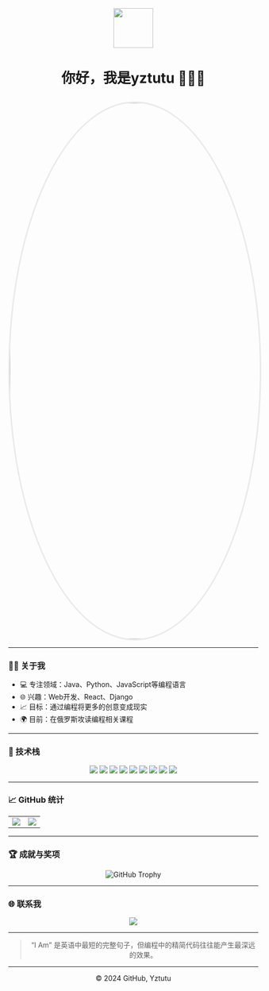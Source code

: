 <div align="center">

<img src="https://media.giphy.com/media/oebD5alsVBFKg/giphy.gif" width="80">

# 你好，我是yztutu 👩🏻‍💻

<img src="https://ice.frostsky.com/2024/11/09/6784f9f78d23d96798a194b8883d24ef.png" width="1080" style="border-radius: 100%; border: 3px solid #eaeaea; margin-top: 10px;">

</div>

---

### 🧑‍💻 关于我
- 💻 专注领域：Java、Python、JavaScript等编程语言
- 🌐 兴趣：Web开发、React、Django
- 📈 目标：通过编程将更多的创意变成现实
- 🌍 目前：在俄罗斯攻读编程相关课程

---

### 🚀 技术栈

<div align="center">
    <img src="https://img.shields.io/badge/JavaScript-ES6+-yellow?&style=for-the-badge&logo=javascript&logoColor=white" />
    <img src="https://img.shields.io/badge/Python-3.9-blue?&style=for-the-badge&logo=python&logoColor=white" />
    <img src="https://img.shields.io/badge/Java-11-orange?&style=for-the-badge&logo=java&logoColor=white" />
    <img src="https://img.shields.io/badge/HTML5-%23E34F26.svg?&style=for-the-badge&logo=html5&logoColor=white" />
    <img src="https://img.shields.io/badge/CSS3-%231572B6.svg?&style=for-the-badge&logo=css3&logoColor=white" />
    <img src="https://img.shields.io/badge/Node.js-%2343853D.svg?&style=for-the-badge&logo=node.js&logoColor=white" />
    <img src="https://img.shields.io/badge/React-%2320232a.svg?&style=for-the-badge&logo=react&logoColor=%2361DAFB" />
    <img src="https://img.shields.io/badge/MySQL-%2300f.svg?&style=for-the-badge&logo=mysql&logoColor=white" />
    <img src="https://img.shields.io/badge/PostgreSQL-%23316192.svg?&style=for-the-badge&logo=postgresql&logoColor=white" />
</div>

---

### 📈 GitHub 统计

<div align="center">
<table>
  <tr>
    <td><img src="https://github-readme-stats.vercel.app/api?username=yztutu&show_icons=true&hide_border=true&theme=radical" /></td>
    <td><img src="https://github-readme-stats.vercel.app/api/top-langs/?username=yztutu&layout=compact&hide_border=true&theme=radical" /></td>
  </tr>
</table>
</div>

---

### 🏆 成就与奖项

<div align="center">

![GitHub Trophy](https://github-profile-trophy.vercel.app/?username=yztutu&theme=onedark&row=1&column=6)

</div>

---

### 🌐 联系我

<div align="center">
    <a href="https://t.me/Doodles_LLC"><img src="https://img.shields.io/badge/Telegram-%232CA5E0.svg?&style=for-the-badge&logo=telegram&logoColor=white" /></a>
</div>

---

<div align="center">

> “I Am” 是英语中最短的完整句子，但编程中的精简代码往往能产生最深远的效果。

---

© 2024 GitHub, Yztutu 

</div>
